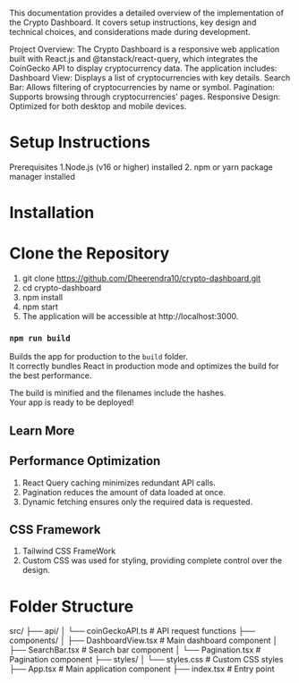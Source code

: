 
This documentation provides a detailed overview of the implementation of the Crypto Dashboard. It covers setup instructions, key design and technical choices, and considerations made during development.

Project Overview:
The Crypto Dashboard is a responsive web application built with React.js and @tanstack/react-query, which integrates the CoinGecko API to display cryptocurrency data. The application includes:
Dashboard View: Displays a list of cryptocurrencies with key details.
Search Bar: Allows filtering of cryptocurrencies by name or symbol.
Pagination: Supports browsing through cryptocurrencies' pages.
Responsive Design: Optimized for both desktop and mobile devices.

# Setup Instructions
Prerequisites
1.Node.js (v16 or higher) installed
2. npm or yarn package manager installed


# Installation
# Clone the Repository
1. git clone https://github.com/Dheerendra10/crypto-dashboard.git
2. cd crypto-dashboard
3. npm install
4. npm start
5. The application will be accessible at http://localhost:3000.

### `npm run build`

Builds the app for production to the `build` folder.\
It correctly bundles React in production mode and optimizes the build for the best performance.

The build is minified and the filenames include the hashes.\
Your app is ready to be deployed!


## Learn More

## Performance Optimization
1. React Query caching minimizes redundant API calls.
2. Pagination reduces the amount of data loaded at once.
3. Dynamic fetching ensures only the required data is requested.
## CSS Framework
1. Tailwind CSS FrameWork
2. Custom CSS was used for styling, providing complete control over the design.


# Folder Structure
src/
├── api/
│   └── coinGeckoAPI.ts    # API request functions
├── components/
│   ├── DashboardView.tsx  # Main dashboard component
│   ├── SearchBar.tsx      # Search bar component
│   └── Pagination.tsx     # Pagination component
├── styles/
│   └── styles.css         # Custom CSS styles
├── App.tsx                # Main application component
├── index.tsx              # Entry point

